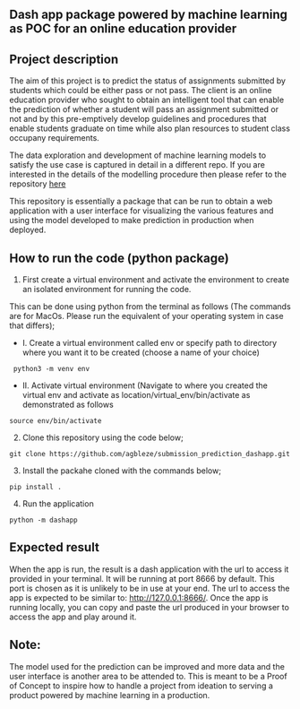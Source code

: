## Dash app package powered by machine learning as POC for an online education provider

## Project description

The aim of this project is to predict the status of assignments submitted by students which could be either pass or not pass. The client is an online education provider who sought to obtain an intelligent tool that can enable the prediction of whether a student will pass an assignment submitted or not and by this pre-emptively develop guidelines and procedures that enable students graduate on time while also plan resources to student class occupany requirements.

The data exploration and development of machine learning models to satisfy the use case is captured in detail in a different repo. If you are interested in the details of the modelling procedure then please refer to the repository [here](https://github.com/agbleze/modeling_submission_pass)


This repository is essentially a package that can be run to obtain a web application with a user interface for visualizing the various features and using the model developed to make prediction in production when deployed.


## How to run the code (python package)

1. First create a virtual environment and activate the environment to create an isolated environment for running the code. 
 
This can be done using python from the terminal as follows (The commands are for MacOs. Please run the equivalent of your operating system in case that differs);

- I. Create a virtual environment called env or specify path to directory where you want it to be created (choose a name of your choice)

``` python3 -m venv env```

- II. Activate virtual environment (Navigate to where you created the virtual env and activate as location/virtual_env/bin/activate as demonstrated as follows

``` source env/bin/activate ```

2. Clone this repository using the code below;

```git clone https://github.com/agbleze/submission_prediction_dashapp.git ```

3. Install the packahe cloned with the commands below;

```pip install . ```

4. Run the application

```python -m dashapp```


## Expected result

When the app is run, the result is a dash application with the url to access it provided in your terminal. It will be running at port 8666 by default. This port is chosen as it is unlikely to be in use at your end. The url to access the app is expected to be similar to: http://127.0.0.1:8666/. Once the app is running locally, you can copy and paste the url produced in your browser to access the app and play around it.


## Note:

The model used for the prediction can be improved and more data and the user interface is another area to be attended to. This is meant to be a Proof of Concept to inspire how to handle a project from ideation to serving a product powered by machine learning in a production.


